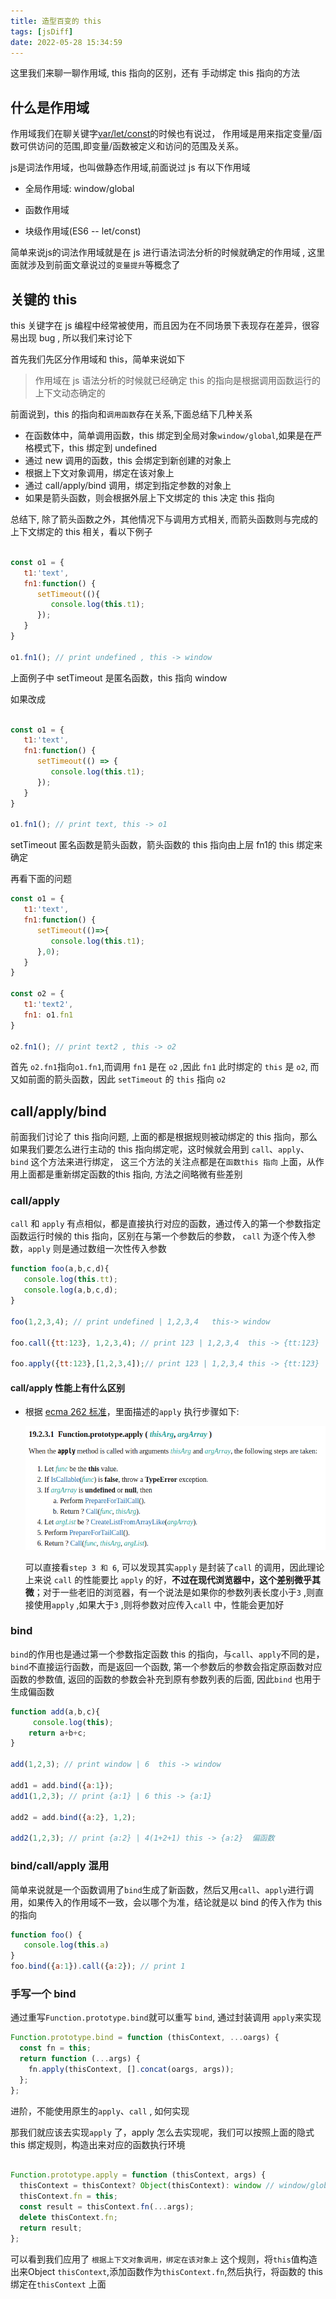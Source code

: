 ```yaml
---
title: 造型百变的 this 
tags: [jsDiff]
date: 2022-05-28 15:34:59
---
```


这里我们来聊一聊作用域, this 指向的区别，还有 手动绑定 this 指向的方法

<!--truncate-->
## 什么是作用域

作用域我们在聊关键字[var/let/const](./var-let-const.md)的时候也有说过， 作用域是用来指定变量/函数可供访问的范围,即变量/函数被定义和访问的范围及关系。

js是词法作用域，也叫做静态作用域,前面说过 js 有以下作用域

* 全局作用域: window/global

* 函数作用域

* 块级作用域(ES6 -- let/const)

简单来说js的词法作用域就是在 js 进行语法词法分析的时候就确定的作用域 , 这里面就涉及到前面文章说过的`变量提升`等概念了

## 关键的 this

this 关键字在 js 编程中经常被使用，而且因为在不同场景下表现存在差异，很容易出现 bug , 所以我们来讨论下

首先我们先区分作用域和 this，简单来说如下
> 作用域在 js 语法分析的时候就已经确定
> this 的指向是根据调用函数运行的上下文动态确定的

前面说到，this 的指向和`调用函数`存在关系,下面总结下几种关系

* 在函数体中，简单调用函数，this 绑定到全局对象`window/global`,如果是在严格模式下，this 绑定到 undefined
* 通过 new 调用的函数，this 会绑定到新创建的对象上
* 根据上下文对象调用，绑定在该对象上
* 通过 call/apply/bind 调用，绑定到指定参数的对象上
* 如果是箭头函数，则会根据外层上下文绑定的 this 决定 this 指向

总结下, 除了箭头函数之外，其他情况下与调用方式相关, 而箭头函数则与完成的上下文绑定的 this 相关，看以下例子

``` javascript

const o1 = {
   t1:'text',
   fn1:function() {
      setTimeout((){
         console.log(this.t1);
      });
   }
}

o1.fn1(); // print undefined , this -> window

```

上面例子中 setTimeout 是匿名函数，this 指向 window

如果改成

``` javascript

const o1 = {
   t1:'text',
   fn1:function() {
      setTimeout(() => {
         console.log(this.t1);
      });
   }
}

o1.fn1(); // print text, this -> o1

```

setTimeout 匿名函数是箭头函数，箭头函数的 this 指向由上层 fn1的 this 绑定来确定

再看下面的问题

``` javascript
const o1 = {
   t1:'text',
   fn1:function() {
      setTimeout(()=>{
         console.log(this.t1);
      },0);
   }
}

const o2 = {
   t1:'text2',
   fn1: o1.fn1
}

o2.fn1(); // print text2 , this -> o2

```

首先 `o2.fn1`指向`o1.fn1`,而调用 `fn1` 是在 `o2` ,因此 `fn1` 此时绑定的 `this` 是 `o2`, 而又如前面的箭头函数，因此 `setTimeout` 的 `this` 指向 `o2`

## call/apply/bind

前面我们讨论了 this 指向问题, 上面的都是根据规则被动绑定的 this 指向，那么如果我们要怎么进行主动的 this 指向绑定呢，这时候就会用到 `call`、`apply`、`bind` 这个方法来进行绑定，
这三个方法的关注点都是在`函数this 指向` 上面，从作用上面都是重新绑定函数的this 指向, 方法之间略微有些差别

### call/apply

`call` 和 `apply` 有点相似，都是直接执行对应的函数，通过传入的第一个参数指定函数运行时候的 this 指向，区别在与第一个参数后的参数， `call` 为逐个传入参数，`apply` 则是通过数组一次性传入参数

``` javascript
function foo(a,b,c,d){
   console.log(this.tt);
   console.log(a,b,c,d);
}

foo(1,2,3,4); // print undefined | 1,2,3,4   this-> window

foo.call({tt:123}, 1,2,3,4); // print 123 | 1,2,3,4  this -> {tt:123}

foo.apply({tt:123},[1,2,3,4]);// print 123 | 1,2,3,4 this -> {tt:123}

```

#### call/apply 性能上有什么区别

* 根据 [ecma 262 标准](https://tc39.es/ecma262/#sec-function.prototype.apply)，里面描述的`apply` 执行步骤如下:
  
   ![图 2](../images/67c7050aeeabf1c477c334020b29e140a854667609197be987ddd1512276fc97.png)  

   可以直接看`step 3 和 6`, 可以发现其实`apply` 是封装了`call` 的调用，因此理论上来说 `call` 的性能要比 `apply` 的好，**不过在现代浏览器中，这个差别微乎其微**；对于一些老旧的浏览器，有一个说法是如果你的参数列表长度小于`3` ,则直接使用`apply` ,如果大于`3` ,则将参数对应传入`call` 中，性能会更加好

### bind

`bind`的作用也是通过第一个参数指定函数 this 的指向，与`call`、`apply`不同的是，`bind`不直接运行函数，而是返回一个函数, 第一个参数后的参数会指定原函数对应函数的参数值, 返回的函数的参数会补充到原有参数列表的后面, 因此`bind` 也用于生成偏函数

``` javascript
function add(a,b,c){
     console.log(this);
    return a+b+c;
}

add(1,2,3); // print window | 6  this -> window

add1 = add.bind({a:1});
add1(1,2,3); // print {a:1} | 6 this -> {a:1}

add2 = add.bind({a:2}, 1,2);

add2(1,2,3); // print {a:2} | 4(1+2+1) this -> {a:2}  偏函数

```

### bind/call/apply 混用

简单来说就是一个函数调用了`bind`生成了新函数，然后又用`call`、`apply`进行调用，如果传入的作用域不一致，会以哪个为准，结论就是以 bind 的传入作为 this 的指向

``` javascript
function foo() {
   console.log(this.a)
}
foo.bind({a:1}).call({a:2}); // print 1
```

### 手写一个 bind

通过重写`Function.prototype.bind`就可以重写 `bind`, 通过封装调用 `apply`来实现

``` javascript
Function.prototype.bind = function (thisContext, ...oargs) {
  const fn = this;
  return function (...args) {
    fn.apply(thisContext, [].concat(oargs, args));
  };
};
```

进阶，不能使用原生的`apply`、`call` , 如何实现

那我们就应该去实现`apply` 了，apply 怎么去实现呢，我们可以按照上面的隐式 this 绑定规则，构造出来对应的函数执行环境

``` javascript

Function.prototype.apply = function (thisContext, args) {
  thisContext = thisContext? Object(thisContext): window // window/global;
  thisContext.fn = this;
  const result = thisContext.fn(...args);
  delete thisContext.fn;
  return result;
};

```

可以看到我们应用了 `根据上下文对象调用，绑定在该对象上` 这个规则，将`this`值构造出来Object `thisContext`,添加函数作为`thisContext.fn`,然后执行，将函数的 this 绑定在`thisContext` 上面
